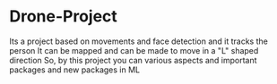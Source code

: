 # Drone-Project
Its a project based on movements and face detection and it tracks the person
It can be mapped and can be made to move in a "L" shaped direction
So, by this project you can various aspects and important packages and new packages in ML
